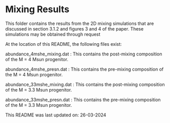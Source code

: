 # Mixing Results

This folder contains the results from the 2D mixing simulations that are discussed in section 3.1.2 and figures 3 and 4 of the paper. These simulations may be obtained through request 

At the location of this README, the following files exist:

abundance_4mshe_mixing.dat : This contains the post-mixing composition of the M = 4 Msun progenitor.

abundance_4mshe_presn.dat : This contains the pre-mixing composition of the M = 4 Msun progenitor.

abundance_33mshe_mixing.dat : This contains the post-mixing composition of the M = 3.3 Msun progenitor.

abundance_33mshe_presn.dat : This contains the pre-mixing composition of the M = 3.3 Msun progenitor.

This README was last updated on: 26-03-2024

